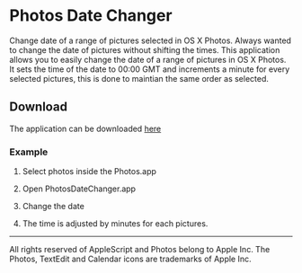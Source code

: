 # Photos Date Changer
Change date of a range of pictures selected in OS X Photos. Always wanted to change the date of pictures without shifting the times. This application allows you to easily change the date of a range of pictures in OS X Photos. It sets the time of the date to 00:00 GMT and increments a minute for every selected pictures, this is done to maintian the same order as selected.

## Download
The application can be downloaded [here](http://ritterfeld.com/apps/release/PhotosDateChanger.1.0.zip "download link PhotosDateChanger")


### Example

1. Select photos inside the Photos.app

2. Open PhotosDateChanger.app

3. Change the date

4. The time is adjusted by minutes for each pictures.

___
All rights reserved of AppleScript and Photos belong to Apple Inc. The Photos, TextEdit and Calendar icons are trademarks of Apple Inc.